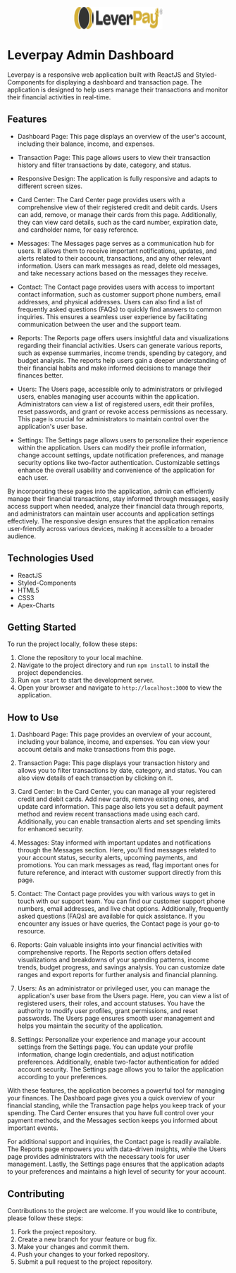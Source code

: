 <p align="center">
  <a href="https://leverpay.io/" rel="noopener">
 <img width=200 height=50px src="./src/assets/LeverPayGold.png" alt="Leverpay logo"></a>
</p>

# Leverpay Admin Dashboard

Leverpay is a responsive web application built with ReactJS and Styled-Components for displaying a dashboard and transaction page. The application is designed to help users manage their transactions and monitor their financial activities in real-time.

## Features

- Dashboard Page: This page displays an overview of the user's account, including their balance, income, and expenses.

- Transaction Page: This page allows users to view their transaction history and filter transactions by date, category, and status.

- Responsive Design: The application is fully responsive and adapts to different screen sizes.

- Card Center: The Card Center page provides users with a comprehensive view of their registered credit and debit cards. Users can add, remove, or manage their cards from this page. Additionally, they can view card details, such as the card number, expiration date, and cardholder name, for easy reference.

- Messages: The Messages page serves as a communication hub for users. It allows them to receive important notifications, updates, and alerts related to their account, transactions, and any other relevant information. Users can mark messages as read, delete old messages, and take necessary actions based on the messages they receive.

- Contact: The Contact page provides users with access to important contact information, such as customer support phone numbers, email addresses, and physical addresses. Users can also find a list of frequently asked questions (FAQs) to quickly find answers to common inquiries. This ensures a seamless user experience by facilitating communication between the user and the support team.

- Reports: The Reports page offers users insightful data and visualizations regarding their financial activities. Users can generate various reports, such as expense summaries, income trends, spending by category, and budget analysis. The reports help users gain a deeper understanding of their financial habits and make informed decisions to manage their finances better.

- Users: The Users page, accessible only to administrators or privileged users, enables managing user accounts within the application. Administrators can view a list of registered users, edit their profiles, reset passwords, and grant or revoke access permissions as necessary. This page is crucial for administrators to maintain control over the application's user base.

- Settings: The Settings page allows users to personalize their experience within the application. Users can modify their profile information, change account settings, update notification preferences, and manage security options like two-factor authentication. Customizable settings enhance the overall usability and convenience of the application for each user.

By incorporating these pages into the application, admin can efficiently manage their financial transactions, stay informed through messages, easily access support when needed, analyze their financial data through reports, and administrators can maintain user accounts and application settings effectively. The responsive design ensures that the application remains user-friendly across various devices, making it accessible to a broader audience.

## Technologies Used

- ReactJS
- Styled-Components
- HTML5
- CSS3
- Apex-Charts

## Getting Started

To run the project locally, follow these steps:

1. Clone the repository to your local machine.
2. Navigate to the project directory and run `npm install` to install the project dependencies.
3. Run `npm start` to start the development server.
4. Open your browser and navigate to `http://localhost:3000` to view the application.

## How to Use

1. Dashboard Page: This page provides an overview of your account, including your balance, income, and expenses. You can view your account details and make transactions from this page.

2. Transaction Page: This page displays your transaction history and allows you to filter transactions by date, category, and status. You can also view details of each transaction by clicking on it.

3. Card Center: In the Card Center, you can manage all your registered credit and debit cards. Add new cards, remove existing ones, and update card information. This page also lets you set a default payment method and review recent transactions made using each card. Additionally, you can enable transaction alerts and set spending limits for enhanced security.

4. Messages: Stay informed with important updates and notifications through the Messages section. Here, you'll find messages related to your account status, security alerts, upcoming payments, and promotions. You can mark messages as read, flag important ones for future reference, and interact with customer support directly from this page.

5. Contact: The Contact page provides you with various ways to get in touch with our support team. You can find our customer support phone numbers, email addresses, and live chat options. Additionally, frequently asked questions (FAQs) are available for quick assistance. If you encounter any issues or have queries, the Contact page is your go-to resource.

6. Reports: Gain valuable insights into your financial activities with comprehensive reports. The Reports section offers detailed visualizations and breakdowns of your spending patterns, income trends, budget progress, and savings analysis. You can customize date ranges and export reports for further analysis and financial planning.

7. Users: As an administrator or privileged user, you can manage the application's user base from the Users page. Here, you can view a list of registered users, their roles, and account statuses. You have the authority to modify user profiles, grant permissions, and reset passwords. The Users page ensures smooth user management and helps you maintain the security of the application.

8. Settings: Personalize your experience and manage your account settings from the Settings page. You can update your profile information, change login credentials, and adjust notification preferences. Additionally, enable two-factor authentication for added account security. The Settings page allows you to tailor the application according to your preferences.

With these features, the application becomes a powerful tool for managing your finances. The Dashboard page gives you a quick overview of your financial standing, while the Transaction page helps you keep track of your spending. The Card Center ensures that you have full control over your payment methods, and the Messages section keeps you informed about important events.

For additional support and inquiries, the Contact page is readily available. The Reports page empowers you with data-driven insights, while the Users page provides administrators with the necessary tools for user management. Lastly, the Settings page ensures that the application adapts to your preferences and maintains a high level of security for your account.

## Contributing

Contributions to the project are welcome. If you would like to contribute, please follow these steps:

1. Fork the project repository.
2. Create a new branch for your feature or bug fix.
3. Make your changes and commit them.
4. Push your changes to your forked repository.
5. Submit a pull request to the project repository.

